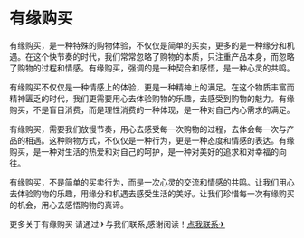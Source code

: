 # 有缘购买

有缘购买，是一种特殊的购物体验，不仅仅是简单的买卖，更多的是一种缘分和机遇。在这个快节奏的时代，我们常常忽略了购物的本质，只注重产品本身，而忽略了购物的过程和情感。有缘购买，强调的是一种契合和感悟，是一种心灵的共鸣。

有缘购买不仅仅是一种情感上的体验，更是一种精神上的满足。在这个物质丰富而精神匮乏的时代，我们更需要用心去体验购物的乐趣，去感受到购物的魅力。有缘购买，不是盲目消费，而是理性消费的一种体现，是一种对自己内心需求的满足。

有缘购买，需要我们放慢节奏，用心去感受每一次购物的过程，去体会每一次与产品的相遇。这种购物方式，不仅仅是一种行为，更是一种态度和情感的表达。有缘购买，是一种对生活的热爱和对自己的呵护，是一种对美好的追求和对幸福的向往。

有缘购买，不是简单的买卖行为，而是一次心灵的交流和情感的共鸣。让我们用心去体验购物的乐趣，用缘分和机遇去感受生活的美好。让我们珍惜每一次有缘购买的机会，用心去感悟购物的真谛。

更多关于有缘购买 请通过✈与我们联系,感谢阅读！[点我联系✈](https://data.G208.com)